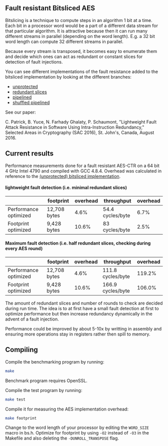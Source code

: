 Fault resistant Bitsliced AES
-------------

Bitslicing is a technique to compute steps in an algorithm 1 bit at a time.  Each bit in a processor word would be a part
of a different data stream for that particular algorithm.  It is attractive because then it can run many different streams 
in parallel (depending on the word length).  E.g. a 32 bit word length can compute 32 different streams in parallel.

Because every stream is transposed, it becomes easy to enumerate them and decide which ones can act as redundant or
constant slices for detection of fault injections. 

You can see different implementations of the fault resistance added to the bitsliced implementation by looking at
the different branches:

* [unprotected](https://github.com/Secure-Embedded-Systems/fault-resistant-aes/tree/aes-unprotected)
* [redundant slices](https://github.com/Secure-Embedded-Systems/fault-resistant-aes/tree/master)
* [pipelined](https://github.com/Secure-Embedded-Systems/fault-resistant-aes/tree/pipelined)
* [shuffled pipelined](https://github.com/Secure-Embedded-Systems/fault-resistant-aes/tree/pipelined-shuffled)

See our paper:

C. Patrick, B. Yuce, N. Farhady Ghalaty, P. Schaumont, "Lightweight Fault Attack Resistance in Software Using Intra-Instruction Redundancy," Selected Areas in Cryptography (SAC 2016), St. John's, Canada, August 2016. 
	

Current results
-----------------


Performance measurements done for a fault resistant AES-CTR on a 64 bit 4 GHz Intel 4790 and compiled with GCC 4.8.4.
Overhead was calculated in reference to the [(unprotected) bitsliced implementation](https://github.com/conorpp/bitsliced-aes).

#### lightweight fault detection (i.e. minimal redundant slices)

|                      |footprint       | overhead | throughput     | overhead |
|----------------------|----------------|----------|----------------|----------|
|Performance optimized |  12,708 bytes  |  4.6%    |54.4 cycles/byte|   6.7%   |
|Footprint optimized   |  9,428 bytes   |   10.6%  | 83 cycles/byte |   2.5%   |


#### Maximum fault detection (i.e. half redundant slices, checking during every AES round)

|                      |footprint       | overhead | throughput      | overhead |
|----------------------|----------------|----------|-----------------|----------|
|Performance optimized |  12,708 bytes  |    4.6%  |111.8 cycles/byte|  119.2%  |
|Footprint optimized   |  9,428 bytes   |    10.6% |166.9 cycles/byte|  106.0%  |



The amount of redundant slices and number of rounds to check are decided during run time.  The idea is
to at first have a small fault detection at first to optimize performance but then increase redundancy
dynamically in the advent of a fault injection.



Performance could be improved by about 5-10x by writting in assembly and ensuring
more operations stay in registers rather then spill to memory.


Compiling
----------

Compile the benchmarking program by running:

```bash
make
```

Benchmark program requires OpenSSL.


Compile the test program by running:

```bash
make test
```

Compile it for measuring the AES implementation overhead:

```bash
make footprint
```

Change to the word length of your processor by editing the `WORD_SIZE` macro in bs.h.  Optimize for
footprint by using `-O2` instead of `-O3` in the Makefile and also deleting the `-DUNROLL_TRANSPOSE` 
flag.


